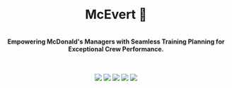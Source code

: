 <div align="center">
  <br />
  <br />
  <h1>McEvert 🍔</h1>
  <br />
  <strong>Empowering McDonald's Managers with Seamless Training Planning for Exceptional Crew Performance.</strong>
  <br />
  <br />
  <br />
  <p>
    <a href="https://kit.svelte.dev/" target="_blank"><img src="https://img.shields.io/badge/-SvelteKit-000?style=for-the-badge&logo=svelte"></a>
    <a href="https://www.typescriptlang.org/" target="_blank"><img src="https://img.shields.io/badge/-TypeScript-000?style=for-the-badge&logo=typescript"></a>
    <a href="https://tailwindcss.com/" target="_blank"><img src="https://img.shields.io/badge/-TailwindCSS-000?style=for-the-badge&logo=tailwindcss"></a>
    <a href="https://expressjs.com/" target="_blank"><img src="https://img.shields.io/badge/-Express-000?style=for-the-badge&logo=express"></a>
    <a href="https://nextjs.org/" target="_blank"><img src="https://img.shields.io/badge/-NextJS-000?style=for-the-badge&logo=react"></a>
  </p>
</div>
